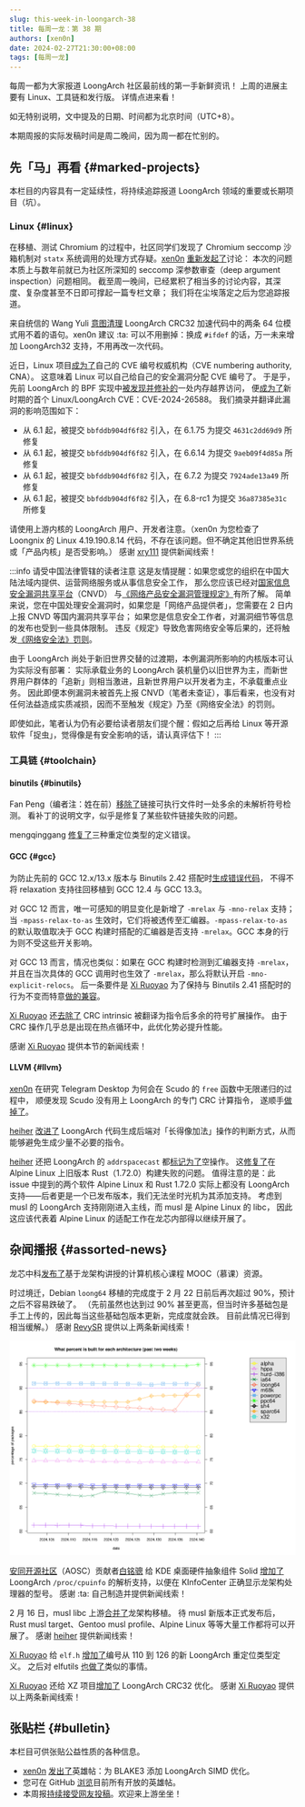 ```yaml
---
slug: this-week-in-loongarch-38
title: 每周一龙：第 38 期
authors: [xen0n]
date: 2024-02-27T21:30:00+08:00
tags: [每周一龙]
---
```


每周一都为大家报道 LoongArch 社区最前线的第一手新鲜资讯！
上周的进展主要有 Linux、工具链和发行版。
详情点进来看！

<!-- truncate -->

如无特别说明，文中提及的日期、时间都为北京时间（UTC+8）。

本期周报的实际发稿时间是周二晚间，因为周一都在忙别的。

## 先「马」再看 {#marked-projects}

本栏目的内容具有一定延续性，将持续追踪报道 LoongArch 领域的重要或长期项目（坑）。

### Linux {#linux}

在移植、测试 Chromium 的过程中，社区同学们发现了 Chromium seccomp 沙箱机制对
`statx` 系统调用的处理方式存疑。[xen0n] [重新发起了](https://lore.kernel.org/loongarch/20240226-granit-seilschaft-eccc2433014d@brauner/T/#t)讨论：
本次的问题本质上与数年前就已为社区所深知的 seccomp 深参数审查（deep argument inspection）问题相同。
截至周一晚间，已经累积了相当多的讨论内容，其深度、复杂度甚至不日即可撑起一篇专栏文章；
我们将在尘埃落定之后为您追踪报道。

[xen0n]: https://github.com/xen0n

来自统信的 Wang Yuli [意图清理](https://lore.kernel.org/loongarch/20240226080328.334021-1-wangyuli@uniontech.com/)
LoongArch CRC32 加速代码中的两条 64 位模式用不着的语句。xen0n 建议 :ta:
可以不用删掉：换成 `#ifdef` 的话，万一未来增加 LoongArch32 支持，不用再改一次代码。

近日，Linux 项目[成为了](https://lwn.net/Articles/961961/)自己的 CVE 编号权威机构（CVE numbering authority, CNA）。
这意味着 Linux 可以自己给自己的安全漏洞分配 CVE 编号了。
于是乎，先前 LoongArch 的 BPF 实现中[被发现并修补的](https://lore.kernel.org/loongarch/20231222141546.50866-1-hengqi.chen@gmail.com/)一处内存越界访问，
便[成为了](https://lore.kernel.org/linux-cve-announce/2024022256-CVE-2024-26588-d6d5@gregkh/)新时期的首个
Linux/LoongArch CVE：CVE-2024-26588。
我们摘录并翻译此漏洞的影响范围如下：

* 从 6.1 起，被提交 `bbfddb904df6f82` 引入，在 6.1.75 为提交 `4631c2dd69d9` 所修复
* 从 6.1 起，被提交 `bbfddb904df6f82` 引入，在 6.6.14 为提交 `9aeb09f4d85a` 所修复
* 从 6.1 起，被提交 `bbfddb904df6f82` 引入，在 6.7.2 为提交 `7924ade13a49` 所修复
* 从 6.1 起，被提交 `bbfddb904df6f82` 引入，在 6.8-rc1 为提交 `36a87385e31c` 所修复

请使用上游内核的 LoongArch 用户、开发者注意。（xen0n 为您检查了 Loongnix 的 Linux 4.19.190.8.14 代码，不存在该问题。但不确定其他旧世界系统或「产品内核」是否受影响。）
感谢 [xry111] 提供新闻线索！

[xry111]: https://github.com/xry111

:::info 请受中国法律管辖的读者注意
这是友情提醒：如果您或您的组织在中国大陆法域内提供、运营网络服务或从事信息安全工作，
那么您应该已经对[国家信息安全漏洞共享平台](https://www.cnvd.org.cn)（CNVD）
与[《网络产品安全漏洞管理规定》](https://www.gov.cn/gongbao/content/2021/content_5641351.htm)有所了解。
简单来说，您在中国处理安全漏洞时，如果您是「网络产品提供者」，您需要在 2 日内上报 CNVD 等国内漏洞共享平台；
如果您是信息安全工作者，对漏洞细节等信息的发布也受到一些具体限制。
违反《规定》导致危害网络安全等后果的，还将触发[《网络安全法》罚则](https://www.cac.gov.cn/2016-11/07/c_1119867116_3.htm)。

由于 LoongArch 尚处于新旧世界交替的过渡期，本例漏洞所影响的内核版本可认为实际没有部署：
实际承载业务的 LoongArch 装机量仍以旧世界为主，而新世界用户群体的「追新」则相当激进，且新世界用户以开发者为主，不承载重点业务。
因此即便本例漏洞未被首先上报 CNVD（笔者未查证），事后看来，也没有对任何法益造成实质减损，因而不至触发《规定》乃至《网络安全法》的罚则。

即使如此，笔者认为仍有必要给读者朋友们提个醒：假如之后再给 Linux 等开源软件「捉虫」，觉得像是有安全影响的话，请认真评估下！
:::

### 工具链 {#toolchain}

#### binutils {#binutils}

Fan Peng（编者注：姓在前）[移除了](https://sourceware.org/pipermail/binutils/2024-February/132664.html)链接可执行文件时一处多余的未解析符号检测。
看补丁的说明文字，似乎是修复了某些软件链接失败的问题。

mengqinggang [修复了](https://sourceware.org/pipermail/binutils/2024-February/132663.html)三种重定位类型的定义错误。

#### GCC {#gcc}

为防止先前的 GCC 12.x/13.x 版本与 Binutils 2.42 搭配时[生成错误代码](https://github.com/loongson-community/discussions/issues/41)，
不得不将 relaxation 支持往回移植到 GCC 12.4 与 GCC 13.3。

对 GCC 12 而言，唯一可感知的明显变化是新增了 `-mrelax` 与 `-mno-relax` 支持；
当 `-mpass-relax-to-as` 生效时，它们将被透传至汇编器。`-mpass-relax-to-as`
的默认取值取决于 GCC 构建时搭配的汇编器是否支持 `-mrelax`。GCC 本身的行为则不受这些开关影响。

对 GCC 13 而言，情况也类似：如果在 GCC 构建时检测到汇编器支持 `-mrelax`，
并且在当次具体的 GCC 调用时也生效了 `-mrelax`，那么将默认开启 `-mno-explicit-relocs`。
后一条要件是 [Xi Ruoyao][xry111] 为了保持与 Binutils 2.41
搭配时的行为不变而特意[做的兼容](https://gcc.gnu.org/pipermail/gcc-patches/2024-February/646269.html)。

[Xi Ruoyao][xry111] 还[去除了](https://gcc.gnu.org/pipermail/gcc-patches/2024-February/646487.html)
CRC intrinsic 被翻译为指令后多余的符号扩展操作。
由于 CRC 操作几乎总是出现在热点循环中，此优化势必提升性能。

感谢 [Xi Ruoyao][xry111] 提供本节的新闻线索！

#### LLVM {#llvm}

[xen0n] 在研究 Telegram Desktop 为何会在 Scudo 的 `free` 函数中无限递归的过程中，
顺便发现 Scudo 没有用上 LoongArch 的专门 CRC 计算指令，
遂顺手[做掉了](https://github.com/llvm/llvm-project/pull/83113)。

[heiher] [改进了](https://github.com/llvm/llvm-project/pull/82767) LoongArch
代码生成后端对「长得像加法」操作的判断方式，从而能够避免生成少量不必要的指令。

[heiher] 还把 LoongArch 的 `addrspacecast` 都[标记为了](https://github.com/llvm/llvm-project/pull/82332)空操作。
这[修复了](https://github.com/llvm/llvm-project/issues/82330)在 Alpine Linux
上旧版本 Rust（1.72.0）构建失败的问题。
值得注意的是：此 issue 中提到的两个软件 Alpine Linux 和 Rust 1.72.0 实际上都没有
LoongArch 支持——后者更是一个已发布版本，我们无法坐时光机为其添加支持。
考虑到 musl 的 LoongArch 支持刚刚进入主线，而 musl 是 Alpine Linux 的 libc，
因此这应该代表着 Alpine Linux 的适配工作在龙芯内部得以继续开展了。

[heiher]: https://github.com/heiher

## 杂闻播报 {#assorted-news}

龙芯中科[发布了](https://mp.weixin.qq.com/s/T-91LzHC1aZYrQPVyWoaSw)基于龙架构讲授的计算机核心课程
MOOC（慕课）资源。

时过境迁，Debian `loong64` 移植的完成度于 2 月 22 日前后再次超过 90%，预计之后不容易跌破了。
（先前虽然也达到过 90% 甚至更高，但当时许多基础包是手工上传的，因此每当这些基础包版本更新，完成度就会跌。
目前此情况已得到相当缓解。）
感谢 [RevySR] 提供以上两条新闻线索！

![Debian Ports 架构完成度折线图](./debian-ports-built-percent-graph.png)

[安同开源社区][aosc]（AOSC）贡献者[白铭骢][MingcongBai] 给 KDE 桌面硬件抽象组件
Solid [增加了](https://invent.kde.org/frameworks/solid/-/merge_requests/159)
LoongArch `/proc/cpuinfo` 的解析支持，以便在 KInfoCenter 正确显示龙架构处理器的型号。
感谢 :ta: 自己制造并提供新闻线索！

2 月 16 日，musl libc 上游[合并了](https://git.musl-libc.org/cgit/musl/commit/?id=522bd54edaa2fa404fd428f8ad0bcb0f0bec5639)龙架构移植。
待 musl 新版本正式发布后，Rust musl target、Gentoo musl profile、Alpine Linux
等等大量工作都将可以开展了。
感谢 [heiher] 提供新闻线索！

[Xi Ruoyao][xry111] 给 `elf.h` [增加了](https://sourceware.org/pipermail/libc-alpha/2024-February/154909.html)编号从
110 到 126 的新 LoongArch 重定位类型定义。
之后对 elfutils [也做了](https://sourceware.org/pipermail/elfutils-devel/2024q1/006839.html)类似的事情。

[Xi Ruoyao][xry111] 还给 XZ 项目[增加了](https://github.com/tukaani-project/xz/pull/86) LoongArch CRC32 优化。
感谢 [Xi Ruoyao][xry111] 提供以上两条新闻线索！

[aosc]: https://aosc.io
[MingcongBai]: https://github.com/MingcongBai
[RevySR]: https://github.com/RevySR

## 张贴栏 {#bulletin}

本栏目可供张贴公益性质的各种信息。

* [xen0n] [发出了](https://github.com/loongson-community/discussions/issues/45)英雄帖：为 BLAKE3 添加 LoongArch SIMD 优化。
* 您可在 GitHub [浏览](https://github.com/loongson-community/discussions/labels/%E8%8B%B1%E9%9B%84%E5%B8%96)目前所有开放的英雄帖。
* 本周报[持续接受网友投稿][call-for-submissions]。欢迎来上游坐坐！

[call-for-submissions]: https://github.com/loongson-community/areweloongyet/issues/16
